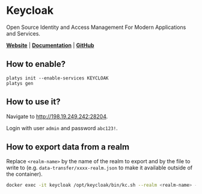 # Keycloak

Open Source Identity and Access Management For Modern Applications and Services.

**[Website](https://www.keycloak.org/)** | **[Documentation](https://www.keycloak.org/documentation)** | **[GitHub](https://github.com/keycloak/keycloak)**

## How to enable?

```
platys init --enable-services KEYCLOAK
platys gen
```

## How to use it?

Navigate to <http://198.19.249.242:28204>.

Login with user `admin` and password `abc123!`.

## How to export data from a realm

Replace `<realm-name>` by the name of the realm to export and <filename> by the file to write to (e.g. `data-transfer/xxxx-realm.json` to make it available outside of the container).

```bash
docker exec -it keycloak /opt/keycloak/bin/kc.sh --realm <realm-name> --file <filename>
```

